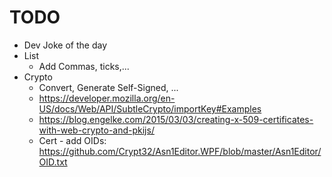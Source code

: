 # TODO

* Dev Joke of the day
* List
  * Add Commas, ticks,...
* Crypto
  * Convert, Generate Self-Signed, ...
  * https://developer.mozilla.org/en-US/docs/Web/API/SubtleCrypto/importKey#Examples
  * https://blog.engelke.com/2015/03/03/creating-x-509-certificates-with-web-crypto-and-pkijs/
  * Cert - add OIDs: https://github.com/Crypt32/Asn1Editor.WPF/blob/master/Asn1Editor/OID.txt
